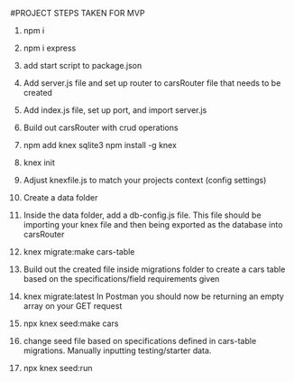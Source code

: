#PROJECT STEPS TAKEN FOR MVP

1. npm i

2. npm i express

3. add start script to package.json

4. Add server.js file and set up router to carsRouter file that needs to be created

5. Add index.js file, set up port, and import server.js

6. Build out carsRouter with crud operations

7. npm add knex sqlite3 <!-- local install  -->
   npm install -g knex <!-- global install -->

8. knex init <!-- creates a knexfile.js (can delete production and staging objects) -->

9. Adjust knexfile.js to match your projects context (config settings)

10. Create a data folder

11. Inside the data folder, add a db-config.js file. This file should be importing your knex file and then being exported as the database into carsRouter

12. knex migrate:make cars-table <!-- Creates a migrations folder and a file where you will be creating the cars table  -->

13. Build out the created file inside migrations folder to create a cars table based on the specifications/field requirements given

14. knex migrate:latest <!-- runs all the latest migrations -->
    In Postman you should now be returning an empty array on your GET request

15. npx knex seed:make cars

16. change seed file based on specifications defined in cars-table migrations. Manually inputting testing/starter data.

17. npx knex seed:run
